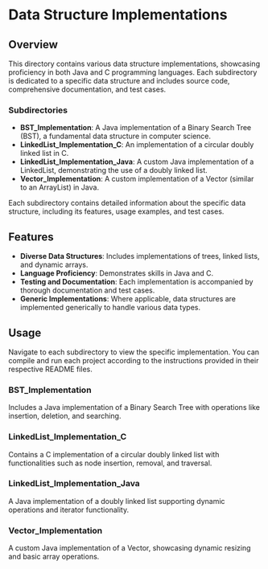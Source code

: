 # Data Structure Implementations

## Overview
This directory contains various data structure implementations, showcasing proficiency in both Java and C programming languages. Each subdirectory is dedicated to a specific data structure and includes source code, comprehensive documentation, and test cases.

### Subdirectories
- **BST_Implementation**: A Java implementation of a Binary Search Tree (BST), a fundamental data structure in computer science.
- **LinkedList_Implementation_C**: An implementation of a circular doubly linked list in C.
- **LinkedList_Implementation_Java**: A custom Java implementation of a LinkedList, demonstrating the use of a doubly linked list.
- **Vector_Implementation**: A custom implementation of a Vector (similar to an ArrayList) in Java.

Each subdirectory contains detailed information about the specific data structure, including its features, usage examples, and test cases.

## Features
- **Diverse Data Structures**: Includes implementations of trees, linked lists, and dynamic arrays.
- **Language Proficiency**: Demonstrates skills in Java and C.
- **Testing and Documentation**: Each implementation is accompanied by thorough documentation and test cases.
- **Generic Implementations**: Where applicable, data structures are implemented generically to handle various data types.

## Usage
Navigate to each subdirectory to view the specific implementation. You can compile and run each project according to the instructions provided in their respective README files.

### BST_Implementation
Includes a Java implementation of a Binary Search Tree with operations like insertion, deletion, and searching.

### LinkedList_Implementation_C
Contains a C implementation of a circular doubly linked list with functionalities such as node insertion, removal, and traversal.

### LinkedList_Implementation_Java
A Java implementation of a doubly linked list supporting dynamic operations and iterator functionality.

### Vector_Implementation
A custom Java implementation of a Vector, showcasing dynamic resizing and basic array operations.
